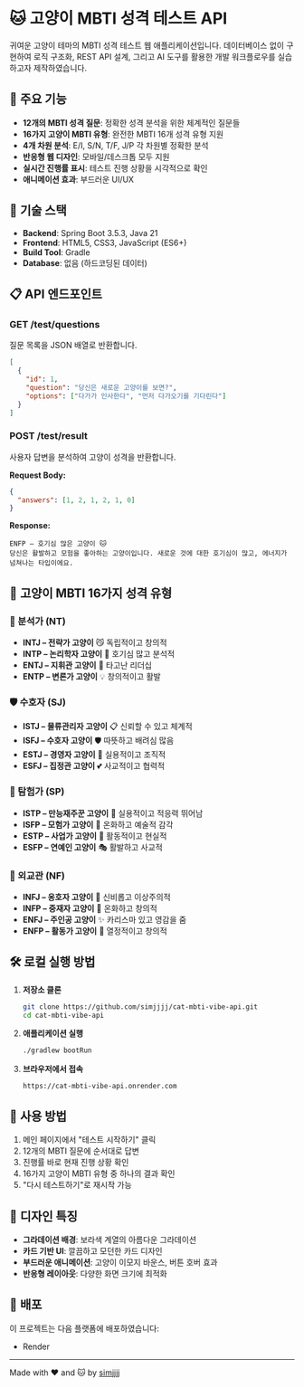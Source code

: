 # 🐱 고양이 MBTI 성격 테스트 API

귀여운 고양이 테마의 MBTI 성격 테스트 웹 애플리케이션입니다.
데이터베이스 없이 구현하여 로직 구조화, REST API 설계, 그리고 AI 도구를 활용한 개발 워크플로우를 실습하고자 제작하였습니다.

## 🌟 주요 기능

- **12개의 MBTI 성격 질문**: 정확한 성격 분석을 위한 체계적인 질문들
- **16가지 고양이 MBTI 유형**: 완전한 MBTI 16개 성격 유형 지원
- **4개 차원 분석**: E/I, S/N, T/F, J/P 각 차원별 정확한 분석
- **반응형 웹 디자인**: 모바일/데스크톱 모두 지원
- **실시간 진행률 표시**: 테스트 진행 상황을 시각적으로 확인
- **애니메이션 효과**: 부드러운 UI/UX

## 🚀 기술 스택

- **Backend**: Spring Boot 3.5.3, Java 21
- **Frontend**: HTML5, CSS3, JavaScript (ES6+)
- **Build Tool**: Gradle
- **Database**: 없음 (하드코딩된 데이터)

## 📋 API 엔드포인트

### GET /test/questions
질문 목록을 JSON 배열로 반환합니다.

```json
[
  {
    "id": 1,
    "question": "당신은 새로운 고양이를 보면?",
    "options": ["다가가 인사한다", "먼저 다가오기를 기다린다"]
  }
]
```

### POST /test/result
사용자 답변을 분석하여 고양이 성격을 반환합니다.

**Request Body:**
```json
{
  "answers": [1, 2, 1, 2, 1, 0]
}
```

**Response:**
```
ENFP – 호기심 많은 고양이 🐱
당신은 활발하고 모험을 좋아하는 고양이입니다. 새로운 것에 대한 호기심이 많고, 에너지가 넘쳐나는 타입이에요.
```

## 🐾 고양이 MBTI 16가지 성격 유형

### 🧠 분석가 (NT)
- **INTJ – 전략가 고양이** 😼 독립적이고 창의적
- **INTP – 논리학자 고양이** 🤔 호기심 많고 분석적  
- **ENTJ – 지휘관 고양이** 👑 타고난 리더십
- **ENTP – 변론가 고양이** 💡 창의적이고 활발

### 🛡️ 수호자 (SJ)  
- **ISTJ – 물류관리자 고양이** 📋 신뢰할 수 있고 체계적
- **ISFJ – 수호자 고양이** 🛡️ 따뜻하고 배려심 많음
- **ESTJ – 경영자 고양이** 💼 실용적이고 조직적
- **ESFJ – 집정관 고양이** 💕 사교적이고 협력적

### 🎨 탐험가 (SP)
- **ISTP – 만능재주꾼 고양이** 🔧 실용적이고 적응력 뛰어남
- **ISFP – 모험가 고양이** 🎨 온화하고 예술적 감각
- **ESTP – 사업가 고양이** 🎯 활동적이고 현실적
- **ESFP – 연예인 고양이** 🎭 활발하고 사교적

### 🌟 외교관 (NF)
- **INFJ – 옹호자 고양이** 🌙 신비롭고 이상주의적
- **INFP – 중재자 고양이** 🌸 온화하고 창의적
- **ENFJ – 주인공 고양이** ✨ 카리스마 있고 영감을 줌
- **ENFP – 활동가 고양이** 🌈 열정적이고 창의적

## 🛠 로컬 실행 방법

1. **저장소 클론**
   ```bash
   git clone https://github.com/simjjjj/cat-mbti-vibe-api.git
   cd cat-mbti-vibe-api
   ```

2. **애플리케이션 실행**
   ```bash
   ./gradlew bootRun
   ```

3. **브라우저에서 접속**
   ```
   https://cat-mbti-vibe-api.onrender.com
   ```

## 📱 사용 방법

1. 메인 페이지에서 "테스트 시작하기" 클릭
2. 12개의 MBTI 질문에 순서대로 답변
3. 진행률 바로 현재 진행 상황 확인
4. 16가지 고양이 MBTI 유형 중 하나의 결과 확인
5. "다시 테스트하기"로 재시작 가능

## 🎨 디자인 특징

- **그라데이션 배경**: 보라색 계열의 아름다운 그라데이션
- **카드 기반 UI**: 깔끔하고 모던한 카드 디자인
- **부드러운 애니메이션**: 고양이 이모지 바운스, 버튼 호버 효과
- **반응형 레이아웃**: 다양한 화면 크기에 최적화

## 🚀 배포

이 프로젝트는 다음 플랫폼에 배포하였습니다:
- Render

---

Made with ❤️ and 🐱 by [simjjjj](https://github.com/simjjjj)
